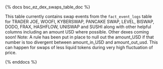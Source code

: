 {% docs bsc_ez_dex_swaps_table_doc %}

This table currently contains swap events from the ```fact_event_logs``` table for TRADER JOE, WOOFI, KYBERSWAP, PANCAKE SWAP, LEVEL, BISWAP, DODO, FRAX, HASHFLOW, UNISWAP and SUSHI along with other helpful columns including an amount USD where possible. Other dexes coming soon! 
Note: A rule has been put in place to null out the amount_USD if that number is too divergent between amount_in_USD and amount_out_usd. This can happen for swaps of less liquid tokens during very high fluctuation of price.

{% enddocs %}
